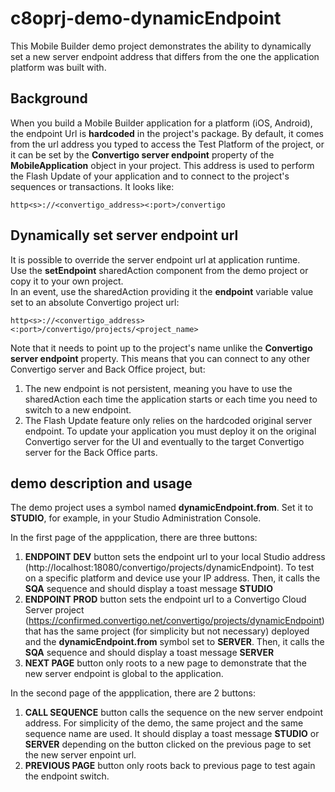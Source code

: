 # c8oprj-demo-dynamicEndpoint

This Mobile Builder demo project demonstrates the ability to dynamically set a new server endpoint address that differs from the one the application platform was built with.

## Background

When you build a Mobile Builder application for a platform (iOS, Android), the endpoint Url is **hardcoded** in the project's package. By default, it comes from the url address you typed to access the Test Platform of the project, or it can be set by the **Convertigo server endpoint** property of the **MobileApplication** object in your project. This address is used to perform the Flash Update of your application and to connect to the project's sequences or transactions. It looks like:

`http<s>://<convertigo_address><:port>/convertigo`

## Dynamically set server endpoint url

It is possible to override the server endpoint url at application runtime.\
Use the **setEndpoint** sharedAction component from the demo project or copy it to your own project.\
In an event, use the sharedAction providing it the **endpoint** variable value set to an absolute Convertigo project url:

`http<s>://<convertigo_address><:port>/convertigo/projects/<project_name>`

Note that it needs to point up to the project's name unlike the **Convertigo server endpoint** property.
This means that you can connect to any other Convertigo server and Back Office project, but:

1. The new endpoint is not persistent, meaning you have to use the sharedAction each time the application starts or each time you need to switch to a new endpoint.
2. The Flash Update feature only relies on the hardcoded original server endpoint. To update your application you must deploy it on the original Convertigo server for the UI and eventually to the target Convertigo server for the Back Office parts.

## demo description and usage

The demo project uses a symbol named **dynamicEndpoint.from**.
Set it to **STUDIO**, for example, in your Studio Administration Console.

In the first page of the appplication, there are three buttons:

1. **ENDPOINT DEV** button sets the endpoint url to your local Studio address (http://localhost:18080/convertigo/projects/dynamicEndpoint). To test on a specific platform and device use your IP address. Then, it calls the **SQA** sequence and should display a toast message **STUDIO**
2.  **ENDPOINT PROD** button sets the endpoint url to a Convertigo Cloud Server project (https://confirmed.convertigo.net/convertigo/projects/dynamicEndpoint) that has the same project (for simplicity but not necessary) deployed and the **dynamicEndpoint.from** symbol set to **SERVER**. Then, it calls the **SQA** sequence and should display a toast message **SERVER**
3. **NEXT PAGE** button only roots to a new page to demonstrate that the new server endpoint is global to the application.

In the second page of the appplication, there are 2 buttons:

1. **CALL SEQUENCE** button calls the sequence on the new server endpoint address. For simplicity of the demo, the same project and the same sequence name are used. It should display a toast message **STUDIO** or **SERVER** depending on the button clicked on the previous page to set the new server enpoint url.
2.  **PREVIOUS PAGE** button only roots back to previous page to test again the endpoint switch.